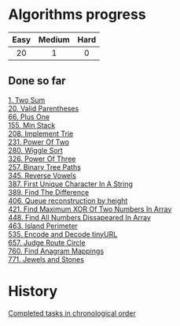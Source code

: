 # Algorithms progress
| Easy | Medium | Hard |
|:----:|:------:|:----:|
|20    |1       | 0    |   

## Done so far
[1. Two Sum](Array/1.Two_Sum/)  
[20. Valid Parentheses](String/20.Valid_Parentheses/)  
[66. Plus One](Math/66.Plus_One/)  
[155. Min Stack](Stack/155.Min_Stack/)  
[208. Implement Trie](Tree/208.Implement_Trie/)  
[231. Power Of Two](Math/231.Power_Of_Two/)  
[280. Wiggle Sort](Array/280.Wiggle_Sort/)  
[326. Power Of Three](Math/326.Power_Of_Three/)  
[257. Binary Tree Paths](Tree/257.Binary_Tree_Paths/)  
[345. Reverse Vowels](String/345.Reverse_Vowels/)  
[387. First Unique Character In A String](String/387.First_Unique_Character_In_A_String/)  
[389. Find The Difference](String/389.Find_The_Difference/)  
[406. Queue reconstruction by height](Queue/406.Queue_Reconstruction_by_Height/)  
[421. Find Maximum XOR Of Two Numbers In Array](Math/421.Find_Maximum_XOR/)  
[448. Find All Numbers Dissapeared In Array](Array/448.Find_All_Numbers_Dissapeared_In_Array/)  
[463. Island Perimeter](Array/463.Island_Perimeter/)  
[535. Encode and Decode tinyURL](Complex/535.Encode_And_Decode_TinyURL/)  
[657. Judge Route Circle](String/657.Judge_Route_Circle/)  
[760. Find Anagram Mappings](Array/760.Find_Anagram_Mappings/)  
[771. Jewels and Stones](String/771.Jewels_and_Stones/)  

# History
[Completed tasks in chronological order](history.md)